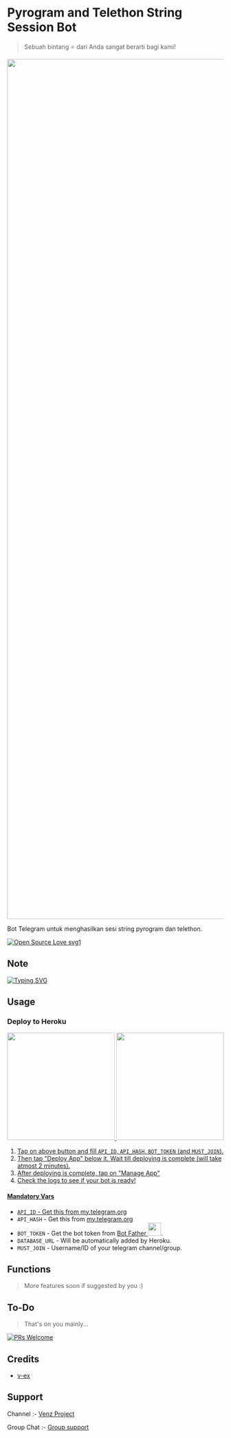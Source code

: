 # Pyrogram and Telethon String Session Bot

> Sebuah bintang ⭐ dari Anda sangat berarti bagi kami!

<p align="center"><a href="https://github.com/eldy020502"><img src="https://telegra.ph/file/0043fe29f8af3b6daa78a.jpg" width="2000"></a></p>

Bot Telegram untuk menghasilkan sesi string pyrogram dan telethon.

[![Open Source Love svg1](https://badges.frapsoft.com/os/v1/open-source.svg?v=103)](https://github.com/ellerbrock/open-source-badges/)

## Note
[![Typing SVG](https://readme-typing-svg.herokuapp.com?color=%2336BCF7&lines=Ini+adalah+Bot+Yang+Sangat+Berguna+Untuk;Mengambil+String+Session+Dari;Bot+Ini;Kamu+Dapat+Melihat+String+Milikmu+Di;Pesan+Tersimpan+Telegrammu;Jangan+Sebar+String+Session+Ini;Kepada+Siapapun;Another+Bytes+Account+Will+Be+Ban;Selamat+Mendeploy+%F0%9F%92%96)](https://git.io/typing-svg)

## Usage

### Deploy to Heroku

<p align="center">
<a href="https://dashboard.heroku.com/new?template=https://github.com/eldy020502/Venz-String-Generator"><img src="https://img.shields.io/badge/Deploy%20To%20Heroku-blueviolet?style=for-the-badge&logo=heroku" width="250""/</a>  
<a href="https://telegram.dog/XTZ_HerokuBot?start=ZWxkeTAyMDUwMi9WZW56LVN0cmluZy1HZW5lcmF0b3ItIG1haW4"><img src="https://img.shields.io/badge/Deploy%20Via%20Telegram-blue?style=for-the-badge&logo=telegram" width="250""/</a>  </p>


1. Tap on above button and fill `API_ID`, `API_HASH`, `BOT_TOKEN` (and `MUST_JOIN`).
2. Then tap "Deploy App" below it. Wait till deploying is complete (will take atmost 2 minutes).
3. After deploying is complete, tap on "Manage App"
4. Check the logs to see if your bot is ready!

#### Mandatory Vars

- `API_ID` - Get this from [my.telegram.org](https://my.telegram.org/auth)
- `API_HASH` - Get this from [my.telegram.org](https://my.telegram.org/auth)
- `BOT_TOKEN` - Get the bot token from [Bot Father <img src="https://telegra.ph/file/8d80c13110506bf1cb58e.jpg" width="30" height="30">](https://telegram.dog/BotFather).
- `DATABASE_URL` - Will be automatically added by Heroku.
- `MUST_JOIN` - Username/ID of your telegram channel/group.

## Functions

> More features soon if suggested by you :)

## To-Do

> That's on you mainly...

[![PRs Welcome](https://img.shields.io/badge/PRs-welcome-brightgreen.svg?style=flat-square)](http://makeapullrequest.com)

## Credits

- [v-ex](https://github.com/moonscrsh)

## Support

Channel :- [Venz Project](https://t.me/venzproject)

Group Chat :- [Group support](https://t.me/justvenzzz)
